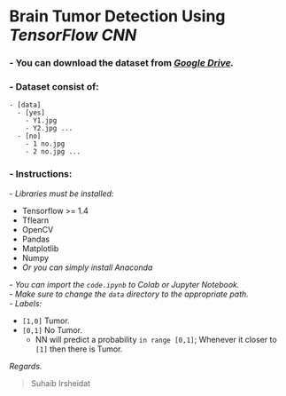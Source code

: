 # Brain Tumor Detection Using _TensorFlow CNN_  
  
### - You can download the dataset from *[Google Drive](https://drive.google.com/drive/folders/1PZhotdQ5HCgDg1rSfcJCDsB-EkE3biCf?usp=sharing).*  
  
  
### - Dataset consist of:  
```
- [data]
  - [yes]
    - Y1.jpg
    - Y2.jpg ...
  - [no]
    - 1 no.jpg
    - 2 no.jpg ...
```

### - Instructions:  
*- Libraries must be installed:*
   - Tensorflow >= 1.4
   - Tflearn
   - OpenCV
   - Pandas 
   - Matplotlib
   - Numpy
   - *_Or you can simply install Anaconda_*
  
*- You can import the ```code.ipynb``` to Colab or Jupyter Notebook.*  
*- Make sure to change the ```data``` directory to the appropriate path.*  
*- Labels:*
   - `[1,0]` Tumor.
   - `[0,1]` No Tumor.
      - NN will predict a probability `in range [0,1]`; Whenever it closer to `[1]` then there is Tumor.
  
  
*_Regards._*  
> Suhaib Irsheidat
